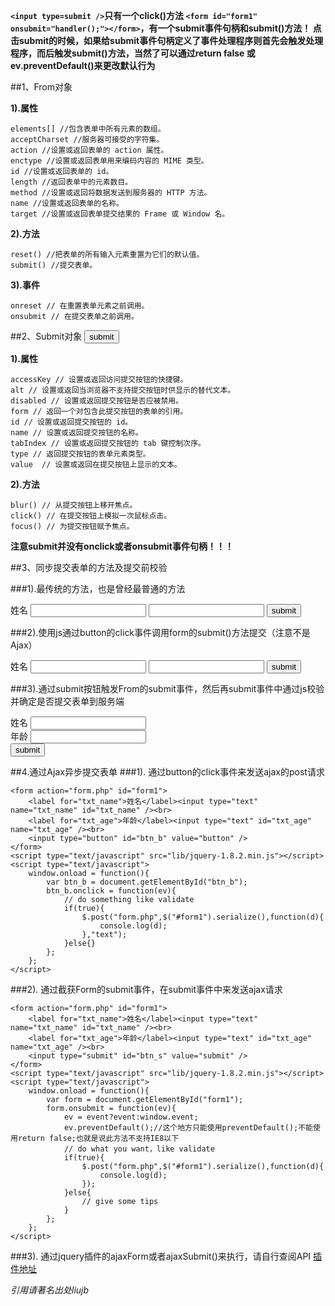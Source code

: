 **`<input type=submit />`只有一个click()方法
`<form id="form1" onsubmit="handler();"></form>`，有一个submit事件句柄和submit()方法！
点击submit的时候，如果给submit事件句柄定义了事件处理程序则首先会触发处理程序，而后触发submit()方法，当然了可以通过return false 或 ev.preventDefault()来更改默认行为**

##1、From对象
    <form id="form1" action=""></form>
**1).属性**

    elements[] //包含表单中所有元素的数组。
    acceptCharset //服务器可接受的字符集。
    action //设置或返回表单的 action 属性。
    enctype //设置或返回表单用来编码内容的 MIME 类型。
    id //设置或返回表单的 id。
    length //返回表单中的元素数目。
    method //设置或返回将数据发送到服务器的 HTTP 方法。
    name //设置或返回表单的名称。
    target //设置或返回表单提交结果的 Frame 或 Window 名。

**2).方法**

    reset() //把表单的所有输入元素重置为它们的默认值。
    submit() //提交表单。
 **3).事件**

    onreset // 在重置表单元素之前调用。
    onsubmit // 在提交表单之前调用。

##2、Submit对象
    <input type="submit" id="btn_submit" value="submit" />

**1).属性**       
 
    accessKey // 设置或返回访问提交按钮的快捷键。
    alt // 设置或返回当浏览器不支持提交按钮时供显示的替代文本。
    disabled // 设置或返回提交按钮是否应被禁用。
    form // 返回一个对包含此提交按钮的表单的引用。
    id // 设置或返回提交按钮的 id。
    name // 设置或返回提交按钮的名称。
    tabIndex // 设置或返回提交按钮的 tab 键控制次序。
    type // 返回提交按钮的表单元素类型。
    value  // 设置或返回在提交按钮上显示的文本。

**2).方法**

    blur() // 从提交按钮上移开焦点。
    click() // 在提交按钮上模拟一次鼠标点击。    
    focus() // 为提交按钮赋予焦点。

**注意submit并没有onclick或者onsubmit事件句柄！！！**

##3、同步提交表单的方法及提交前校验

###1).最传统的方法，也是曾经最普通的方法
    <form action="form.php" id="form1">
        <label for="txt_name">姓名</label>
        <input type="text" name="txt_name" id="txt_name">
        <label for="txt_age"></label>
        <input type="text" id="txt_age" name="txt_age">
        <input type="submit" id="btn_submit" value="submit">
    </form>

###2).使用js通过button的click事件调用form的submit()方法提交（注意不是Ajax）
    <form action="form.php" id="form1">
        <label for="txt_name">姓名</label>
        <input type="text" name="txt_name" id="txt_name">
        <label for="txt_age"></label>
        <input type="text" id="txt_age" name="txt_age">
        <input type="button" id="btn_sub" value="submit">
    </form>
    <script type="text/javascript" src="lib/jquery-1.8.2.min.js"></script>
    <script type="text/javascript">
        $(function(){
            $("#btn_sub").click(function(ev){
                //do something like valid
                $("#form1").submit();
                //调用Form对象的submit方法
            });
        });
    </script>

###3).通过submit按钮触发From的submit事件，然后再submit事件中通过js校验并确定是否提交表单到服务端
        <form action="form.php" id="form1">
            <label for="txt_name">姓名</label>
            <input type="text" name="txt_name" id="txt_name"><br>
            <label for="txt_age">年龄</label>
            <input type="text" id="txt_age" name="txt_age"><br>
            <input type="submit" id="btn_submit" value="submit">
        </form>
        <script type="text/javascript" src="lib/jquery-1.8.2.min.js"></script>
        <script type="text/javascript">
            window.onload = function(){
                var form1 = document.getElementById("form1");
                //form的submit方法
                form1.addEventListener("submit",function(e){
                    e = event?event:window.event;
                    //do something example check form
                    console.log("check something");
                    
                    if(true){
                        console.log("Not pass validation.");
                        e.preventDefault(); //preventDefault() or return false
                    }else{
                        //form1.submit();
                        console.log("submited!");
                    }
                },false);
            };
        </script>

###4).通过input type=button的click事件调用submit控件的click()方法，注意是方法，来提交form
     //使用这种方法，若还想对在表单提交前进行操作，可以在button的click事件里面写逻辑，也可以再捕获form的submit事件来处理
    <form action="form.php" id="form1">
        <label for="txt_name">姓名</label>
        <input type="text" name="txt_name" id="txt_name" /><br>
        <label for="txt_age">年龄</label>
        <input type="text" id="txt_age" name="txt_age" /><br>
        <input type="submit" id="btn_submit" value="submit" style="display:none;" />
        <input type="button" id="btn_b" value="button" />
    </form>
    <script type="text/javascript" src="lib/jquery-1.8.2.min.js"></script>
    <script type="text/javascript">
        window.onload = function(){
            var btn_b = document.getElementById("btn_b");
            console.log(btn_b);
            btn_b.onclick = function(ev){
                ev = event?event:window.event;
                console.log("fuck");
                document.getElementById("btn_submit").click();
            };
        };
    </script>

##4.通过Ajax异步提交表单
###1). 通过button的click事件来发送ajax的post请求

    <form action="form.php" id="form1">
        <label for="txt_name">姓名</label><input type="text" name="txt_name" id="txt_name" /><br>
        <label for="txt_age">年龄</label><input type="text" id="txt_age" name="txt_age" /><br>
        <input type="button" id="btn_b" value="button" />
    </form>
    <script type="text/javascript" src="lib/jquery-1.8.2.min.js"></script>
    <script type="text/javascript">
        window.onload = function(){
            var btn_b = document.getElementById("btn_b");
            btn_b.onclick = function(ev){
                // do something like validate
                if(true){
                    $.post("form.php",$("#form1").serialize(),function(d){
                        console.log(d);
                    },"text");
                }else{}
            };
        };
    </script>

###2). 通过截获Form的submit事件，在submit事件中来发送ajax请求

	<form action="form.php" id="form1">
		<label for="txt_name">姓名</label><input type="text" name="txt_name" id="txt_name" /><br>
		<label for="txt_age">年龄</label><input type="text" id="txt_age" name="txt_age" /><br>
		<input type="submit" id="btn_s" value="submit" />
	</form>
	<script type="text/javascript" src="lib/jquery-1.8.2.min.js"></script>
	<script type="text/javascript">
		window.onload = function(){
			var form = document.getElementById("form1");
			form.onsubmit = function(ev){
				ev = event?event:window.event;
				ev.preventDefault();//这个地方只能使用preventDefault();不能使用return false;也就是说此方法不支持IE8以下
				// do what you want，like validate
				if(true){
					$.post("form.php",$("#form1").serialize(),function(d){
						console.log(d);
					});
				}else{
					// give some tips
				}
			};
		};
	</script>

###3). 通过jquery插件的ajaxForm或者ajaxSubmit()来执行，请自行查阅API
[插件地址](http://malsup.com/jquery/form/)

*引用请著名出处liujb*


